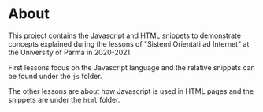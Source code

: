 # About

This project contains the Javascript and HTML snippets to demonstrate concepts
explained during the lessons of "Sistemi Orientati ad Internet" at the University
of Parma in 2020-2021.

First lessons focus on the Javascript language and the relative snippets can be
found under the `js` folder.

The other lessons are about how Javascript is used in HTML pages and the snippets
are under the `html` folder.
